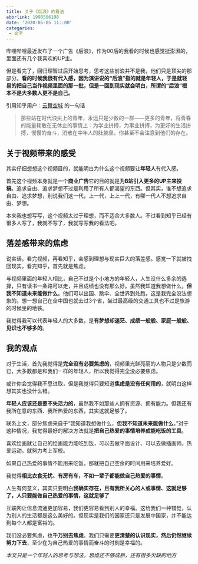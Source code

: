 ```yaml
---
title: 关于《后浪》的看法
abbrlink: 1990506198
date: '2020-05-05 11::00'
categaries:
 - 文字
---
```


哔哩哔哩最近发布了一个广告《后浪》，作为00后的我看的时候也感觉挺澎湃的，里面还有几个我喜欢的UP主。

<!--more-->

但是看完了，回归理智过后开始思考，思考这些前浪并不是我，他们只是顶尖的那部分。**看的时候我很有代入感，因为演讲说的“后浪”指的就是年轻人，于是就轻易的把自己当作视频里面的那一批，但是一回到现实就会明白，所谓的“后浪”根本不是大多数人更不是自己。**

引用知乎用户：[云舞空城](https://www.zhihu.com/people/cloudycity) 的一句话

>  那些站在时代浪尖上的青年，永远只是少数的一群——更多的青年，将青春的能量耗散在无休止的事情上：为学业拼搏，为事业拼搏，为更好的生活拼搏，慢慢的奋斗，消散在中年人的肚腩里，你甚至不会注意到他们的存在。

## 关于视频带来的感受

其实仔细想想这个视频目的，就能明白为什么这个视频要让**年轻人**有代入感。

首先这个视频本身就是一个**商业广告**它的目的就是**为B站引入更多的UP主来投稿**。追求自由、追求梦想不过是利用了所有人都渴望的东西。但其实，谁不想追求自由、追求梦想，别说我们这一代，上一代，上上一代，有哪一代人不想追求自由、梦想。

本来我也想写写，这个视频太过于理想，而不适合大多数人。不过看到知乎已经有很多人写了，我就不写了，我就写写我的看法吧。

## 落差感带来的焦虑

说实话，看完视频，再看知乎，会感到理想与现实巨大的落差感。感觉一下就被拽回现实，看完知乎，首先就是焦虑。

与视频里面的年轻人相比，自己不过是个小地方的年轻人，人生没什么多余的选择，只有读书一条路可以走，并且成绩也没有那么好。虽然我知道我想做什么，**但我不知道未来能做什么**。他们可以出国、跳伞、全世界到处跑，这是我完全没法想象的。想一想自己在全中国也就去过3个省，坐过最高级的交通工具也不过是旅游的时候坐的地铁。

我觉得我可以代表年轻人的大多数，是**有梦想却迷茫、成绩一般般、家庭一般般、见识也不够多的**。

## 我的观点

对于生活，首先我觉得是**完全没有必要焦虑的**，视频里光鲜亮丽的人物只是少数而已，大多数都是和我们一样的年轻人，所以我觉得完全没必要焦虑。

或许你会觉得我不思进取，但是我觉得只要知道**焦虑是没有任何用的**，就明白这样想其实也没什么错。

**年轻人应该还是要不失活力的**，虽然我不如那些人拥有资源、拥有能力。但我还有我所在意的东西、我所热爱的东西，其实这就足够了。

联系上文，部分焦虑来自于“我知道我想做什么，**但我不知道未来能做什么**。”对于这种情况，我觉得最好的解决方法就是**把自己热爱的事情培养成能吃饭的工具**。

喜欢绘画就让自己的绘画能力能吃到饭，可以去做平面设计、可以去做插画师。热爱运动，就努力考上军校。

如果自己热爱的事情不能用来吃饭，那就把自己空余的时间用来培养爱好。

我觉得**相比衣食无忧、有房有车，不如一辈子都能做自己热爱的事情**。

人生有何意义，其实只要明白**我确实存在，且有我所关心的人或事情、这就足够了，人只要能做自己热爱的事情，这就足够了**

互联网让信息流通更加容易，我们更容易看到别人的幸福。这给我们一种错觉，认为别人的生活都是这么美好的。但现实是我们的国家还只是发展中国家，并不能达到每个人都是富裕的。

我们没必要焦虑，也**千万别去焦虑**。我们只需要**更清楚的认识现实，然后仍然继续努力下去**，至少在为自己热爱的事情而奋斗的时刻是幸福的。



*本文只是一个年轻人的思考与想法，思维还不够成熟，还有很多欠缺的地方*